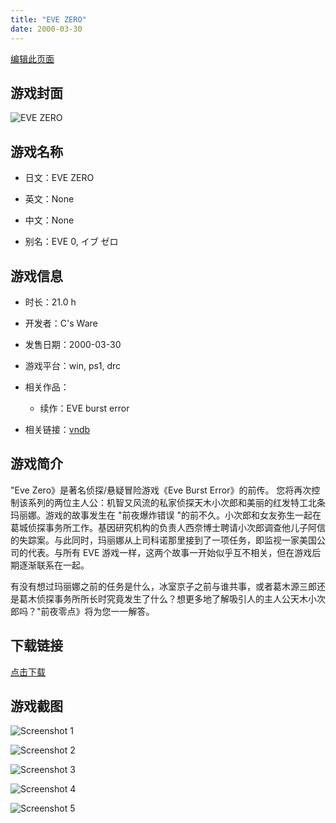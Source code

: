 ```yaml
---
title: "EVE ZERO"
date: 2000-03-30
---
```

[编辑此页面](https://github.com/ACG-3/ADV3-source/blob/main/source/_posts/games/EVE%20ZERO.md)

## 游戏封面

![EVE ZERO](https%3A//pan.timero.xyz/onedrive/img_lib_001/EVE%20ZERO_cover.avif)


## 游戏名称

- 日文：EVE ZERO
- 英文：None
- 中文：None

- 别名：EVE 0, イブ ゼロ


## 游戏信息

- 时长：21.0 h
- 开发者：C's Ware
- 发售日期：2000-03-30
- 游戏平台：win, ps1, drc
- 相关作品：
   - 续作：EVE burst error

- 相关链接：[vndb](https://vndb.org/v2709)


## 游戏简介

"Eve Zero》是著名侦探/悬疑冒险游戏《Eve Burst Error》的前传。
您将再次控制该系列的两位主人公：机智又风流的私家侦探天木小次郎和美丽的红发特工北条玛丽娜。游戏的故事发生在 "前夜爆炸错误 "的前不久。小次郎和女友弥生一起在葛城侦探事务所工作。基因研究机构的负责人西奈博士聘请小次郎调查他儿子阿信的失踪案。与此同时，玛丽娜从上司科诺那里接到了一项任务，即监视一家美国公司的代表。与所有 EVE 游戏一样，这两个故事一开始似乎互不相关，但在游戏后期逐渐联系在一起。

有没有想过玛丽娜之前的任务是什么，冰室京子之前与谁共事，或者葛木源三郎还是葛木侦探事务所所长时究竟发生了什么？想更多地了解吸引人的主人公天木小次郎吗？"前夜零点》将为您一一解答。




## 下载链接

[点击下载](https://pan.timero.xyz/onedrive/adv_lib_001/EVE%20ZERO)


## 游戏截图


![Screenshot 1](https%3A//pan.timero.xyz/onedrive/img_lib_001/EVE%20ZERO_Screenshot_1.avif)

![Screenshot 2](https%3A//pan.timero.xyz/onedrive/img_lib_001/EVE%20ZERO_Screenshot_2.avif)

![Screenshot 3](None)

![Screenshot 4](https%3A//pan.timero.xyz/onedrive/img_lib_001/EVE%20ZERO_Screenshot_4.avif)

![Screenshot 5](https%3A//pan.timero.xyz/onedrive/img_lib_001/EVE%20ZERO_Screenshot_5.avif)

